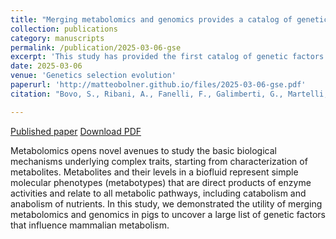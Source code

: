 ```yaml
---
title: "Merging metabolomics and genomics provides a catalog of genetic factors that influence molecular phenotypes in pigs linking relevant metabolic pathways"
collection: publications
category: manuscripts
permalink: /publication/2025-03-06-gse
excerpt: 'This study has provided the first catalog of genetic factors affecting molecular phenotypes that describe the pig blood metabolome, with links to important metabolic pathways, opening novel avenues to merge genetics and nutrition in this livestock species. The obtained results are relevant for basic and applied biology and to evaluate the pig as a biomedical model. Genetically influenced metabolites can be further exploited in nutrigenetic approaches in pigs. The described molecular phenotypes can be useful to dissect complex traits and design novel feeding, breeding and selection programs in pigs.'
date: 2025-03-06
venue: 'Genetics selection evolution'
paperurl: 'http://matteobolner.github.io/files/2025-03-06-gse.pdf'
citation: "Bovo, S., Ribani, A., Fanelli, F., Galimberti, G., Martelli, P. L., Trevisi, P., Bertolini, F., Bolner, M., Casadio, R., Dall’Olio, S., Gallo, M., Luise, D., Mazzoni, G., Schiavo, G., Taurisano, V., Zambonelli, P., Bosi, P., Pagotto, U., & Fontanesi, L. (2025). Merging metabolomics and genomics provides a catalog of genetic factors that influence molecular phenotypes in pigs linking relevant metabolic pathways. Genetics Selection Evolution, 57(1), 11. https://doi.org/10.1186/s12711-025-00960-8"

---
```


<a href='https://doi.org/10.1186/s12711-025-00960-8'>Published paper</a>
<a href='http://matteobolner.github.io/files/2025-03-06-gse.pdf'>Download PDF</a>

Metabolomics opens novel avenues to study the basic biological mechanisms underlying complex traits, starting from characterization of metabolites. Metabolites and their levels in a biofluid represent simple molecular phenotypes (metabotypes) that are direct products of enzyme activities and relate to all metabolic pathways, including catabolism and anabolism of nutrients. In this study, we demonstrated the utility of merging metabolomics and genomics in pigs to uncover a large list of genetic factors that influence mammalian metabolism.

